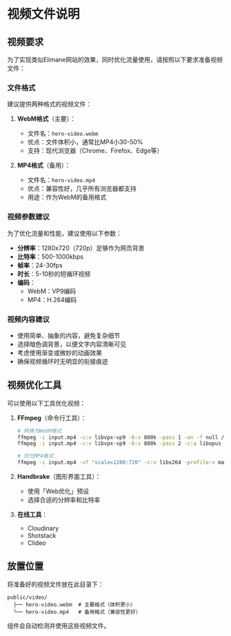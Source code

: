 # 视频文件说明

## 视频要求

为了实现类似Elimane网站的效果，同时优化流量使用，请按照以下要求准备视频文件：

### 文件格式

建议提供两种格式的视频文件：

1. **WebM格式**（主要）：
   - 文件名：`hero-video.webm`
   - 优点：文件体积小，通常比MP4小30-50%
   - 支持：现代浏览器（Chrome、Firefox、Edge等）

2. **MP4格式**（备用）：
   - 文件名：`hero-video.mp4`
   - 优点：兼容性好，几乎所有浏览器都支持
   - 用途：作为WebM的备用格式

### 视频参数建议

为了优化流量和性能，建议使用以下参数：

- **分辨率**：1280x720（720p）足够作为网页背景
- **比特率**：500-1000kbps
- **帧率**：24-30fps
- **时长**：5-10秒的短循环视频
- **编码**：
  - WebM：VP9编码
  - MP4：H.264编码

### 视频内容建议

- 使用简单、抽象的内容，避免复杂细节
- 选择暗色调背景，以便文字内容清晰可见
- 考虑使用渐变或微妙的动画效果
- 确保视频循环时无明显的衔接痕迹

## 视频优化工具

可以使用以下工具优化视频：

1. **FFmpeg**（命令行工具）：
   ```bash
   # 转换为WebM格式
   ffmpeg -i input.mp4 -c:v libvpx-vp9 -b:v 800k -pass 1 -an -f null /dev/null && \
   ffmpeg -i input.mp4 -c:v libvpx-vp9 -b:v 800k -pass 2 -c:a libopus hero-video.webm
   
   # 优化MP4格式
   ffmpeg -i input.mp4 -vf "scale=1280:720" -c:v libx264 -profile:v main -level 3.1 -preset slow -crf 23 -b:v 800k -maxrate 1000k -bufsize 1500k -an hero-video.mp4
   ```

2. **Handbrake**（图形界面工具）：
   - 使用「Web优化」预设
   - 选择合适的分辨率和比特率

3. **在线工具**：
   - Cloudinary
   - Shotstack
   - Clideo

## 放置位置

将准备好的视频文件放在此目录下：

```
public/video/
  ├── hero-video.webm  # 主要格式（体积更小）
  └── hero-video.mp4   # 备用格式（兼容性更好）
```

组件会自动检测并使用这些视频文件。